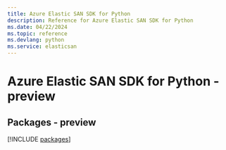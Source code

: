 ```yaml
---
title: Azure Elastic SAN SDK for Python
description: Reference for Azure Elastic SAN SDK for Python
ms.date: 04/22/2024
ms.topic: reference
ms.devlang: python
ms.service: elasticsan
---
```

# Azure Elastic SAN SDK for Python - preview
## Packages - preview
[!INCLUDE [packages](elastic-san-index.md)]